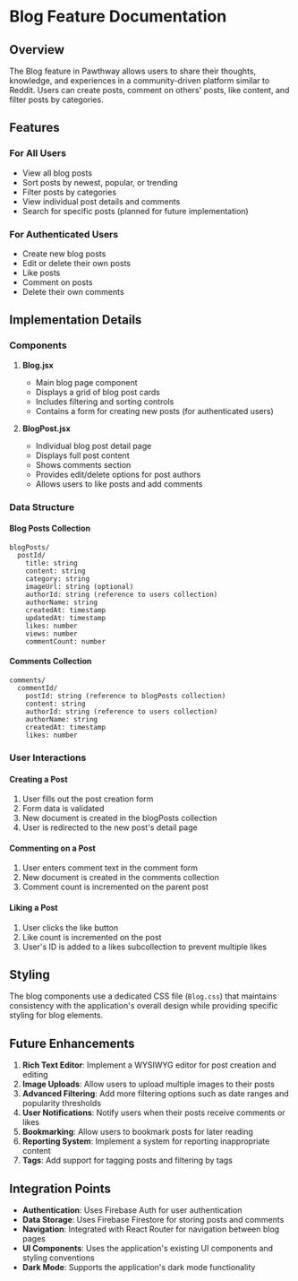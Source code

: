 # Blog Feature Documentation

## Overview
The Blog feature in Pawthway allows users to share their thoughts, knowledge, and experiences in a community-driven platform similar to Reddit. Users can create posts, comment on others' posts, like content, and filter posts by categories.

## Features

### For All Users
- View all blog posts
- Sort posts by newest, popular, or trending
- Filter posts by categories
- View individual post details and comments
- Search for specific posts (planned for future implementation)

### For Authenticated Users
- Create new blog posts
- Edit or delete their own posts
- Like posts
- Comment on posts
- Delete their own comments

## Implementation Details

### Components

1. **Blog.jsx**
   - Main blog page component
   - Displays a grid of blog post cards
   - Includes filtering and sorting controls
   - Contains a form for creating new posts (for authenticated users)

2. **BlogPost.jsx**
   - Individual blog post detail page
   - Displays full post content
   - Shows comments section
   - Provides edit/delete options for post authors
   - Allows users to like posts and add comments

### Data Structure

#### Blog Posts Collection
```
blogPosts/
  postId/
    title: string
    content: string
    category: string
    imageUrl: string (optional)
    authorId: string (reference to users collection)
    authorName: string
    createdAt: timestamp
    updatedAt: timestamp
    likes: number
    views: number
    commentCount: number
```

#### Comments Collection
```
comments/
  commentId/
    postId: string (reference to blogPosts collection)
    content: string
    authorId: string (reference to users collection)
    authorName: string
    createdAt: timestamp
    likes: number
```

### User Interactions

#### Creating a Post
1. User fills out the post creation form
2. Form data is validated
3. New document is created in the blogPosts collection
4. User is redirected to the new post's detail page

#### Commenting on a Post
1. User enters comment text in the comment form
2. New document is created in the comments collection
3. Comment count is incremented on the parent post

#### Liking a Post
1. User clicks the like button
2. Like count is incremented on the post
3. User's ID is added to a likes subcollection to prevent multiple likes

## Styling
The blog components use a dedicated CSS file (`Blog.css`) that maintains consistency with the application's overall design while providing specific styling for blog elements.

## Future Enhancements

1. **Rich Text Editor**: Implement a WYSIWYG editor for post creation and editing
2. **Image Uploads**: Allow users to upload multiple images to their posts
3. **Advanced Filtering**: Add more filtering options such as date ranges and popularity thresholds
4. **User Notifications**: Notify users when their posts receive comments or likes
5. **Bookmarking**: Allow users to bookmark posts for later reading
6. **Reporting System**: Implement a system for reporting inappropriate content
7. **Tags**: Add support for tagging posts and filtering by tags

## Integration Points

- **Authentication**: Uses Firebase Auth for user authentication
- **Data Storage**: Uses Firebase Firestore for storing posts and comments
- **Navigation**: Integrated with React Router for navigation between blog pages
- **UI Components**: Uses the application's existing UI components and styling conventions
- **Dark Mode**: Supports the application's dark mode functionality